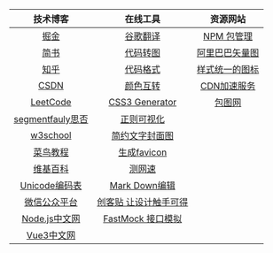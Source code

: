 技术博客 | 在线工具 | 资源网站
:-: | :-: | :-:
[掘金](https://juejin.cn/) | [谷歌翻译](https://translate.google.cn/) | [NPM 包管理](https://www.npmjs.com/)
[简书](https://www.jianshu.com/) | [代码转图](https://carbon.now.sh/) | [阿里巴巴矢量图](https://www.iconfont.cn/)
[知乎](https://www.zhihu.com/people/qing-cui-de-gt) | [代码格式](https://tool.oschina.net/codeformat/json) | [样式统一的图标](https://pictogrammers.github.io/@mdi/font/4.9.95/)
[CSDN](https://www.csdn.net/nav/iot) | [颜色互转](https://www.sioe.cn/yingyong/yanse-rgb-16/) | [CDN加速服务](https://www.bootcdn.cn/)
[LeetCode](https://leetcode-cn.com/problemset/all/) | [CSS3 Generator](http://css3generator.com/) | [包图网](https://ibaotu.com/)
[segmentfauly思否](https://segmentfault.com/) | [正则可视化](https://jex.im/regulex/#!flags=&re=%5E(a%7Cb)*%3F%24) | 
[w3school](https://www.w3school.com.cn/index.html) | [简约文字封面图](https://www.logoly.pro/#/) | 
[菜鸟教程](https://www.runoob.com/) | [生成favicon](https://tool.lu/favicon/) | 
[维基百科](https://zh.wikipedia.org/wiki/Wikipedia:%E5%88%86%E9%A1%9E%E7%B4%A2%E5%BC%95) | [测网速](https://www.speedtest.cn/) | 
[Unicode编码表](http://www.52unicode.com/) | [Mark Down编辑](https://www.mdnice.com/) | 
[微信公众平台](https://mp.weixin.qq.com/) | [创客贴 让设计触手可得](https://www.chuangkit.com/designtools/designindex) | 
[Node.js中文网](http://nodejs.cn/api/) | [FastMock 接口模拟](https://www.fastmock.site/#/) | 
[Vue3中文网](https://vue3js.cn/docs/zh/api/) |  | 
